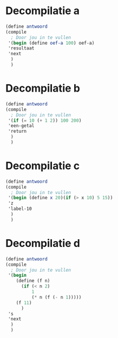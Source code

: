 # Decompilatie a

```scheme
(define antwoord
(compile
  ; Door jou in te vullen
 '(begin (define oef-a 100) oef-a)
 'resultaat
 'next
  )
  )
```

# Decompilatie b

```scheme
(define antwoord
(compile
  ; Door jou in te vullen
 '(if (= 10 (+ 1 2)) 100 200)
 'een-getal
 'return
  )
  )

```

# Decompilatie c

```scheme
(define antwoord
(compile
  ; Door jou in te vullen
 '(begin (define x 20)(if (> x 10) 5 15))
 'z
 'label-10
  )
  )
```

# Decompilatie d

```scheme
(define antwoord
(compile
  ; Door jou in te vullen
 '(begin
    (define (f n)
      (if (< n 2)
          1
          (* n (f (- n 1)))))
    (f 11)
      )
 's
 'next
  )
  )
```